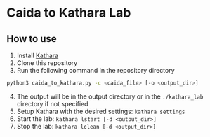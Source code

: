 # Caida to Kathara Lab
## How to use
1. Install [Kathara](https://github.com/KatharaFramework/Kathara)
2. Clone this repository
3. Run the following command in the repository directory
```bash
python3 caida_to_kathara.py -c <caida_file> [-o <output_dir>]
```
4. The output will be in the output directory or in the `./kathara_lab` directory if not specified
5. Setup Kathara with the desired settings: `kathara settings`
6. Start the lab: `kathara lstart [-d <output_dir>]`
7. Stop the lab: `kathara lclean [-d <output_dir>]`

